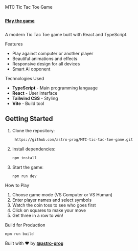  MTC Tic Tac Toe Game
 ```
 ```
 [**Play the game**](https://mtc-tic-tac-toe-live.netlify.app/)

 ```
 ```
A modern Tic Tac Toe game built with React and TypeScript.

Features

- Play against computer or another player
- Beautiful animations and effects
- Responsive design for all devices
- Smart AI opponent

Technologies Used

- **TypeScript** - Main programming language
- **React** - User interface
- **Tailwind CSS** - Styling
- **Vite** - Build tool

## Getting Started

1. Clone the repository:
   ```bash
    https://github.com/astro-prog/MTC-tic-tac-toe-game.git
   ```

2. Install dependencies:
   ```bash
   npm install
   ```

3. Start the game:
   ```bash
   npm run dev
   ```

How to Play

1. Choose game mode (VS Computer or VS Human)
2. Enter player names and select symbols
3. Watch the coin toss to see who goes first
4. Click on squares to make your move
5. Get three in a row to win!

Build for Production

```bash
npm run build
```


Built with ❤️ by [**@astro-prog**](https://github.com/astro-prog)
